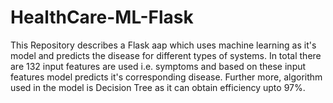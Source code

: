 # HealthCare-ML-Flask

This Repository describes a Flask aap which uses machine learning as it's model and predicts the disease for different types of systems.
In total there are 132 input features are used i.e. symptoms and based on these input features model predicts it's corresponding disease. Further more,
algorithm used in the model is Decision Tree as it can obtain efficiency upto 97%.
